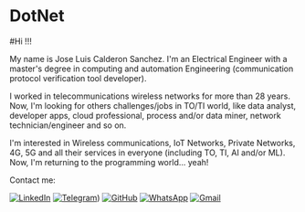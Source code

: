 # DotNet

#Hi !!!

My name is Jose Luis Calderon Sanchez. I'm an Electrical Engineer with a master's degree in computing and automation Engineering (communication protocol verification  tool developer).

I worked in telecommunications wireless networks for more than 28 years. Now, I'm looking for others challenges/jobs in TO/TI world, like data analyst, developer apps, cloud professional, process and/or data miner, network technician/engineer and so on.

I'm interested in Wireless communications, IoT Networks, Private Networks, 4G, 5G and all their services in everyone (including TO, TI, AI and/or ML). Now, I'm returning to the programming world... yeah!

Contact me:

[![LinkedIn](https://img.shields.io/badge/LinkedIn-0077B5?style=for-the-badge&logo=linkedin&logoColor=white)](https://www.linkedin.com/in/jlcs1965/)
[![Telegram](https://img.shields.io/badge/Telegram-000?style=for-the-badge&logo=telegram&logoColor=2CA5E0)](https://t.me/jlcalderons_br))
[![GitHub](https://img.shields.io/badge/GitHub-100000?style=for-the-badge&logo=github&logoColor=white)](https://github.com/jlcalderons/)
[![WhatsApp](https://img.shields.io/badge/WhatsApp-25D366?style=for-the-badge&logo=whatsapp&logoColor=white)](https://wa.me/5522998112560)
[![Gmail](https://img.shields.io/badge/Gmail-333333?style=for-the-badge&logo=gmail&logoColor=red)](mailto:jlcalderons@gmail.com)

<!---
jlcalderons/jlcalderons is a ✨ special ✨ repository because its `README.md` (this file) appears on your GitHub profile.
You can click the Preview link to take a look at your changes.
--->
